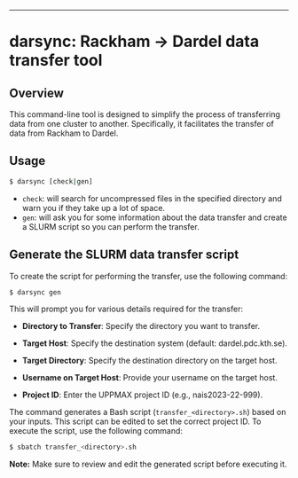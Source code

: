 ---

# darsync: Rackham -> Dardel data transfer tool

## Overview

This command-line tool is designed to simplify the process of transferring data from one cluster to another. Specifically, it facilitates the transfer of data from Rackham to Dardel.

## Usage

```bash
$ darsync [check|gen]
```

- `check`: will search for uncompressed files in the specified directory and warn you if they take up a lot of space.
- `gen`: will ask you for some information about the data transfer and create a SLURM script so you can perform the transfer.

## Generate the SLURM data transfer script

To create the script for performing the transfer, use the following command:

```bash
$ darsync gen
```

This will prompt you for various details required for the transfer:

- **Directory to Transfer**: Specify the directory you want to transfer.

- **Target Host**: Specify the destination system (default: dardel.pdc.kth.se).

- **Target Directory**: Specify the destination directory on the target host.

- **Username on Target Host**: Provide your username on the target host.

- **Project ID**: Enter the UPPMAX project ID (e.g., nais2023-22-999).

The command generates a Bash script (`transfer_<directory>.sh`) based on your inputs. This script can be edited to set the correct project ID. To execute the script, use the following command:

```bash
$ sbatch transfer_<directory>.sh
```

**Note:** Make sure to review and edit the generated script before executing it.

